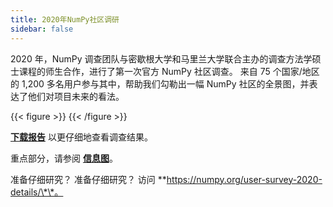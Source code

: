 ```yaml
---
title: 2020年NumPy社区调研
sidebar: false
---
```


2020 年，NumPy 调查团队与密歇根大学和马里兰大学联合主办的调查方法学硕士课程的师生合作，进行了第一次官方 NumPy 社区调查。 来自 75 个国家/地区的 1,200 多名用户参与其中，帮助我们勾勒出一幅 NumPy 社区的全景图，并表达了他们对项目未来的看法。

{{< figure >}}
{{< /figure >}}

**[下载报告](/surveys/NumPy_usersurvey_2020_report.pdf)** 以更仔细地查看调查结果。

重点部分，请参阅 **[信息图](https://github.com/numpy/numpy-surveys/blob/master/images/2020NumPysurveyresults_community_infographic.pdf)**。

准备仔细研究？ 准备仔细研究？ 访问 \*\*https://numpy.org/user-survey-2020-details/\*\*。

